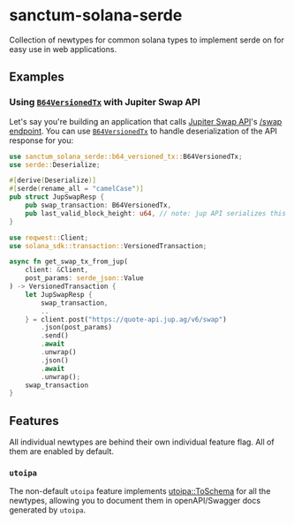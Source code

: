 # sanctum-solana-serde

Collection of newtypes for common solana types to implement serde on for easy use in web applications.

## Examples

### Using [`B64VersionedTx`](crate::b64_versioned_tx::B64VersionedTx) with Jupiter Swap API

Let's say you're building an application that calls [Jupiter Swap API](https://docs.jup.ag/docs/APIs/swap-api)'s [/swap endpoint](https://docs.jup.ag/api-v6/post-swap). You can use [`B64VersionedTx`](crate::b64_versioned_tx::B64VersionedTx) to handle deserialization of the API response for you:

```rust
use sanctum_solana_serde::b64_versioned_tx::B64VersionedTx;
use serde::Deserialize;

#[derive(Deserialize)]
#[serde(rename_all = "camelCase")]
pub struct JupSwapResp {
    pub swap_transaction: B64VersionedTx,
    pub last_valid_block_height: u64, // note: jup API serializes this as a json number, not a string
}
```

```rust ignore
use reqwest::Client;
use solana_sdk::transaction::VersionedTransaction;

async fn get_swap_tx_from_jup(
    client: &Client,
    post_params: serde_json::Value
) -> VersionedTransaction {
    let JupSwapResp {
        swap_transaction,
        ..
    } = client.post("https://quote-api.jup.ag/v6/swap")
        .json(post_params)
        .send()
        .await
        .unwrap()
        .json()
        .await
        .unwrap();
    swap_transaction
}
```

## Features

All individual newtypes are behind their own individual feature flag. All of them are enabled by default.

### `utoipa`

The non-default `utoipa` feature implements [utoipa::ToSchema](https://docs.rs/utoipa/latest/utoipa/trait.ToSchema.html) for all the newtypes, allowing you to document them in openAPI/Swagger docs generated by `utoipa`.
